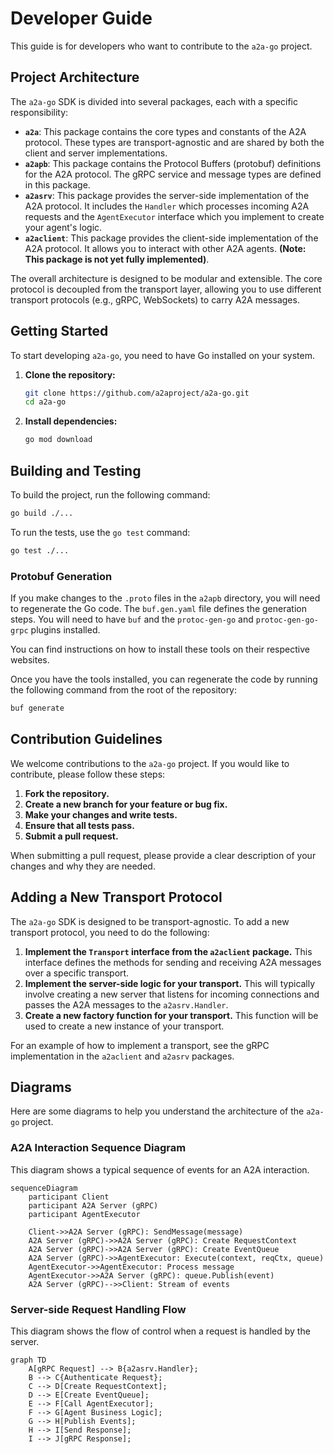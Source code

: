 # Developer Guide

This guide is for developers who want to contribute to the `a2a-go` project.

## Project Architecture

The `a2a-go` SDK is divided into several packages, each with a specific responsibility:

- **`a2a`**: This package contains the core types and constants of the A2A protocol. These types are transport-agnostic and are shared by both the client and server implementations.
- **`a2apb`**: This package contains the Protocol Buffers (protobuf) definitions for the A2A protocol. The gRPC service and message types are defined in this package.
- **`a2asrv`**: This package provides the server-side implementation of the A2A protocol. It includes the `Handler` which processes incoming A2A requests and the `AgentExecutor` interface which you implement to create your agent's logic.
- **`a2aclient`**: This package provides the client-side implementation of the A2A protocol. It allows you to interact with other A2A agents. **(Note: This package is not yet fully implemented)**.

The overall architecture is designed to be modular and extensible. The core protocol is decoupled from the transport layer, allowing you to use different transport protocols (e.g., gRPC, WebSockets) to carry A2A messages.

## Getting Started

To start developing `a2a-go`, you need to have Go installed on your system.

1. **Clone the repository:**

   ```bash
   git clone https://github.com/a2aproject/a2a-go.git
   cd a2a-go
   ```

2. **Install dependencies:**

   ```bash
   go mod download
   ```

## Building and Testing

To build the project, run the following command:

```bash
go build ./...
```

To run the tests, use the `go test` command:

```bash
go test ./...
```

### Protobuf Generation

If you make changes to the `.proto` files in the `a2apb` directory, you will need to regenerate the Go code. The `buf.gen.yaml` file defines the generation steps. You will need to have `buf` and the `protoc-gen-go` and `protoc-gen-go-grpc` plugins installed.

You can find instructions on how to install these tools on their respective websites.

Once you have the tools installed, you can regenerate the code by running the following command from the root of the repository:

```bash
buf generate
```

## Contribution Guidelines

We welcome contributions to the `a2a-go` project. If you would like to contribute, please follow these steps:

1. **Fork the repository.**
2. **Create a new branch for your feature or bug fix.**
3. **Make your changes and write tests.**
4. **Ensure that all tests pass.**
5. **Submit a pull request.**

When submitting a pull request, please provide a clear description of your changes and why they are needed.

## Adding a New Transport Protocol

The `a2a-go` SDK is designed to be transport-agnostic. To add a new transport protocol, you need to do the following:

1. **Implement the `Transport` interface from the `a2aclient` package.** This interface defines the methods for sending and receiving A2A messages over a specific transport.
2. **Implement the server-side logic for your transport.** This will typically involve creating a new server that listens for incoming connections and passes the A2A messages to the `a2asrv.Handler`.
3. **Create a new factory function for your transport.** This function will be used to create a new instance of your transport.

For an example of how to implement a transport, see the gRPC implementation in the `a2aclient` and `a2asrv` packages.

## Diagrams

Here are some diagrams to help you understand the architecture of the `a2a-go` project.

### A2A Interaction Sequence Diagram

This diagram shows a typical sequence of events for an A2A interaction.

```mermaid
sequenceDiagram
    participant Client
    participant A2A Server (gRPC)
    participant AgentExecutor

    Client->>A2A Server (gRPC): SendMessage(message)
    A2A Server (gRPC)->>A2A Server (gRPC): Create RequestContext
    A2A Server (gRPC)->>A2A Server (gRPC): Create EventQueue
    A2A Server (gRPC)->>AgentExecutor: Execute(context, reqCtx, queue)
    AgentExecutor->>AgentExecutor: Process message
    AgentExecutor->>A2A Server (gRPC): queue.Publish(event)
    A2A Server (gRPC)-->>Client: Stream of events
```

### Server-side Request Handling Flow

This diagram shows the flow of control when a request is handled by the server.

```mermaid
graph TD
    A[gRPC Request] --> B{a2asrv.Handler};
    B --> C{Authenticate Request};
    C --> D[Create RequestContext];
    D --> E[Create EventQueue];
    E --> F[Call AgentExecutor];
    F --> G[Agent Business Logic];
    G --> H[Publish Events];
    H --> I[Send Response];
    I --> J[gRPC Response];
```
